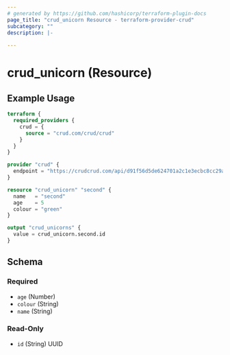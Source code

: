 ```yaml
---
# generated by https://github.com/hashicorp/terraform-plugin-docs
page_title: "crud_unicorn Resource - terraform-provider-crud"
subcategory: ""
description: |-
  
---
```


# crud_unicorn (Resource)



## Example Usage

```terraform
terraform {
  required_providers {
    crud = {
      source = "crud.com/crud/crud"
    }
  }
}

provider "crud" {
  endpoint = "https://crudcrud.com/api/d91f56d5de624701a2c1e3ecbc8cc29a"
}

resource "crud_unicorn" "second" {
  name   = "second"
  age    = 5
  colour = "green"
}

output "crud_unicorns" {
  value = crud_unicorn.second.id
}
```

<!-- schema generated by tfplugindocs -->
## Schema

### Required

- `age` (Number)
- `colour` (String)
- `name` (String)

### Read-Only

- `id` (String) UUID


